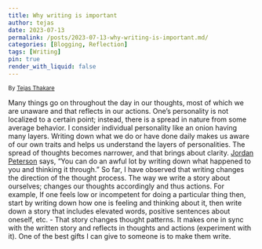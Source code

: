 ```yaml
---
title: Why writing is important 
author: tejas
date: 2023-07-13
permalink: /posts/2023-07-13-why-writing-is-important.md/
categories: [Blogging, Reflection]
tags: [Writing]
pin: true
render_with_liquid: false
---
```

<sub>By [Tejas Thakare](https://tejascthakare.github.io/)</sub>


Many things go on throughout the day in our thoughts, most of which we are unaware and that reflects in our actions. One’s personality is not localized to a certain point; instead, there is a spread in nature from some average behavior. I consider individual personality like an onion having many layers. Writing down what we do or have done daily makes us aware of our own traits and helps us understand the layers of personalities. The spread of thoughts becomes narrower, and that brings about clarity. [Jordan Peterson](https://www.jordanbpeterson.com/about/) says, “You can do an awful lot by writing down what happened to you and thinking it through.” So far, I have observed that writing changes the direction of the thought process. The way we write a story about ourselves; changes our thoughts accordingly and thus actions. For example, If one feels low or incompetent for doing a particular thing then, start by writing down how one is feeling and thinking about it, then write down a story that includes elevated words, positive sentences about oneself, etc. - That story changes thought patterns. It makes one in sync with the written story and reflects in thoughts and actions (experiment with it). One of the best gifts I can give to someone is to make them write.
